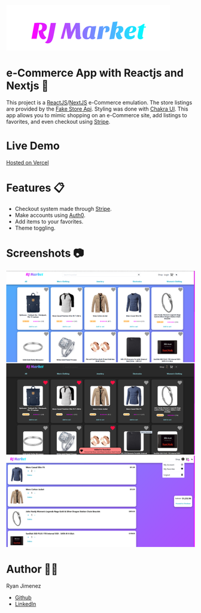 <img src="https://github.com/Jimenez0106/shopping-app/blob/main/styles/images/RJ%20Market.png" alt="App Logo" width="438" height="122"/>

# e-Commerce App with Reactjs and Nextjs :shopping_cart:

This project is a [ReactJS](https://reactjs.org/)/[NextJS](https://nextjs.org/) e-Commerce emulation. The store listings are provided by the [Fake Store Api](https://fakestoreapi.com/). Styling was done with [Chakra UI](https://chakra-ui.com/). This app allows you to mimic shopping on an e-Commerce site, add listings to favorites, and even checkout using [Stripe](https://stripe.com/).

# Live Demo

[Hosted on Vercel](shopping-app-black.vercel.app/)


# Features :clipboard:

- Checkout system made through [Stripe](https://stripe.com/).
- Make accounts using [Auth0](https://auth0.com/). 
- Add items to your favorites.
- Theme toggling.

# Screenshots :camera:

<img src="https://github.com/Jimenez0106/shopping-app/blob/main/styles/images/README/Screenshot_1.png" alt="Screenshot 1"/>
<img src="https://github.com/Jimenez0106/shopping-app/blob/main/styles/images/README/Screenshot_2.png" alt="Screenshot 2"/>
<img src="https://github.com/Jimenez0106/shopping-app/blob/main/styles/images/README/Screenshot_3.png" alt="Screenshot 3"/>

# Author :raising_hand_man:

Ryan Jimenez

- [Github](https://github.com/Jimenez0106)
- [LinkedIn](https://www.linkedin.com/in/ryan-l-jimenez/)

